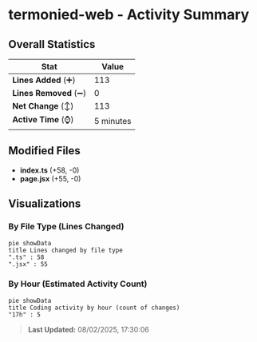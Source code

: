 # termonied-web - Activity Summary 

## Overall Statistics

| Stat                   | Value                                                             |
| ---------------------- | ----------------------------------------------------------------- |
| **Lines Added** (➕)   | 113                                          |
| **Lines Removed** (➖) | 0                                        |
| **Net Change** (↕)    | 113                |
| **Active Time** (⌚)   | 5 minutes |


## Modified Files
- **index.ts** (+58, -0)
- **page.jsx** (+55, -0)

## Visualizations

### By File Type (Lines Changed)

```mermaid
pie showData
title Lines changed by file type
".ts" : 58
".jsx" : 55
```

### By Hour (Estimated Activity Count)

```mermaid
pie showData
title Coding activity by hour (count of changes)
"17h" : 5
```


> **Last Updated:** 08/02/2025, 17:30:06